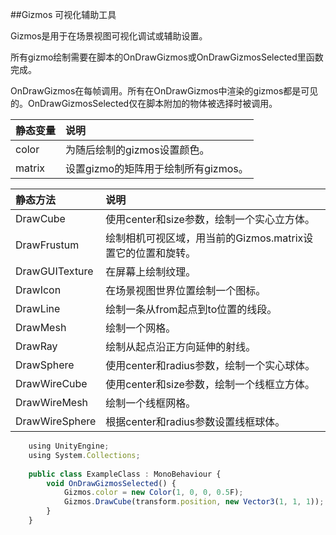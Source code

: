 ##Gizmos 可视化辅助工具

Gizmos是用于在场景视图可视化调试或辅助设置。

所有gizmo绘制需要在脚本的OnDrawGizmos或OnDrawGizmosSelected里函数完成。

OnDrawGizmos在每帧调用。所有在OnDrawGizmos中渲染的gizmos都是可见的。OnDrawGizmosSelected仅在脚本附加的物体被选择时被调用。

|静态变量|说明|
|:--|:--|
|color|为随后绘制的gizmos设置颜色。|
|matrix|设置gizmo的矩阵用于绘制所有gizmos。|


|静态方法|说明|
|:--|:--|
|DrawCube|使用center和size参数，绘制一个实心立方体。|
|DrawFrustum|绘制相机可视区域，用当前的Gizmos.matrix设置它的位置和旋转。|
|DrawGUITexture|在屏幕上绘制纹理。|
|DrawIcon|在场景视图世界位置绘制一个图标。|
|DrawLine|绘制一条从from起点到to位置的线段。|
|DrawMesh|绘制一个网格。|
|DrawRay|绘制从起点沿正方向延伸的射线。|
|DrawSphere|使用center和radius参数，绘制一个实心球体。|
|DrawWireCube|使用center和size参数，绘制一个线框立方体。|
|DrawWireMesh|绘制一个线框网格。|
|DrawWireSphere|根据center和radius参数设置线框球体。|



```javascript
    using UnityEngine;
    using System.Collections;
 
    public class ExampleClass : MonoBehaviour {
        void OnDrawGizmosSelected() {
            Gizmos.color = new Color(1, 0, 0, 0.5F);
            Gizmos.DrawCube(transform.position, new Vector3(1, 1, 1));
        }
    }
```


